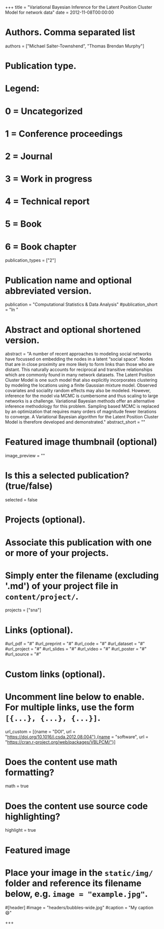+++
title = "Variational Bayesian Inference for the Latent Position Cluster Model for network data"
date = 2012-11-08T00:00:00

# Authors. Comma separated list
authors = ["Michael Salter-Townshend", "Thomas Brendan Murphy"]

# Publication type.
# Legend:
# 0 = Uncategorized
# 1 = Conference proceedings
# 2 = Journal
# 3 = Work in progress
# 4 = Technical report
# 5 = Book
# 6 = Book chapter
publication_types = ["2"]

# Publication name and optional abbreviated version.
publication = "Computational Statistics & Data Analysis"
#publication_short = "In "

# Abstract and optional shortened version.
abstract = "A number of recent approaches to modeling social networks have focussed on embedding the nodes in a latent “social space”. Nodes that are in close proximity are more likely to form links than those who are distant. This naturally accounts for reciprocal and transitive relationships which are commonly found in many network datasets. The Latent Position Cluster Model is one such model that also explicitly incorporates clustering by modeling the locations using a finite Gaussian mixture model. Observed covariates and sociality random effects may also be modeled. However, inference for the model via MCMC is cumbersome and thus scaling to large networks is a challenge. Variational Bayesian methods offer an alternative inference methodology for this problem. Sampling based MCMC is replaced by an optimization that requires many orders of magnitude fewer iterations to converge. A Variational Bayesian algorithm for the Latent Position Cluster Model is therefore developed and demonstrated."
abstract_short = ""

# Featured image thumbnail (optional)
image_preview = ""

# Is this a selected publication? (true/false)
selected = false

# Projects (optional).
#   Associate this publication with one or more of your projects.
#   Simply enter the filename (excluding '.md') of your project file in `content/project/`.
projects = ["sna"]

# Links (optional).
#url_pdf = "#"
#url_preprint = "#"
#url_code = "#"
#url_dataset = "#"
#url_project = "#"
#url_slides = "#"
#url_video = "#"
#url_poster = "#"
#url_source = "#"

# Custom links (optional).
#   Uncomment line below to enable. For multiple links, use the form `[{...}, {...}, {...}]`.
url_custom = [{name = "DOI", url = "https://doi.org/10.1016/j.csda.2012.08.004"},{name = "software", url = "https://cran.r-project.org/web/packages/VBLPCM/"}]

# Does the content use math formatting?
math = true

# Does the content use source code highlighting?
highlight = true

# Featured image
# Place your image in the `static/img/` folder and reference its filename below, e.g. `image = "example.jpg"`.
#[header]
#image = "headers/bubbles-wide.jpg"
#caption = "My caption :smile:"

+++

